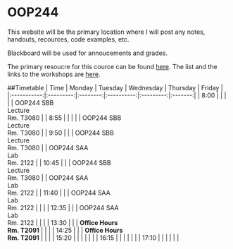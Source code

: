 # OOP244

This website will be the primary location where I will post any notes, handouts, recources, code examples, etc. 

Blackboard will be used for annoucements and grades.

The primary resoucre for this cource can be found [here](https://cs.senecac.on.ca/~oop244/dynamic/workshops/index.html).
The list and the links to the workshops are [here](https://cs.senecac.on.ca/~oop244/dynamic/workshops/index.html).

##Timetable
| Time        | Monday    | Tuesday  | Wednesday  | Thursday  | Friday  |
|:-----------:|:---------:|:--------:|:----------:|:---------:|:-------:|
| 8:00        |           |          |            |           | OOP244 SBB </br> Lecture </br> Rm. T3080   |
| 8:55        |           |          |            |           | OOP244 SBB </br> Lecture </br> Rm. T3080   |
| 9:50        |           |          | OOP244 SBB </br> Lecture </br> Rm. T3080   |           | OOP244 SAA </br> Lab </br> Rm. 2122   |
| 10:45       |           |          | OOP244 SBB </br> Lecture </br> Rm. T3080   |           | OOP244 SAA </br> Lab </br> Rm. 2122   |
| 11:40       |           |          | OOP244 SAA </br> Lab </br> Rm. 2122   |           |         |
| 12:35       |           |          | OOP244 SAA </br> Lab </br> Rm. 2122   |           |         |
| 13:30       |           |          | **Office Hours** </br> **Rm. T2091**        |           |         |
| 14:25       |           |          | **Office Hours** </br> **Rm. T2091**        |           |         |
| 15:20       |           |          |            |           |         |
| 16:15       |           |          |            |           |         |
| 17:10       |           |          |            |           |         |

